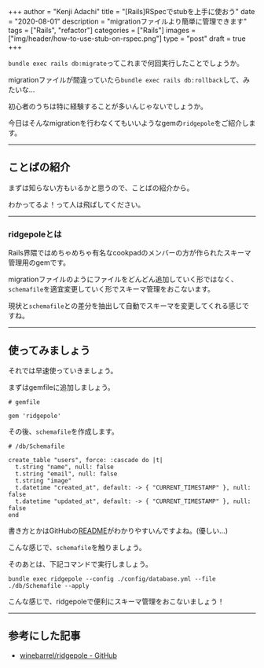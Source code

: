 +++
author = "Kenji Adachi"
title = "[Rails]RSpecでstubを上手に使おう"
date = "2020-08-01"
description = "migrationファイルより簡単に管理できます"
tags = ["Rails", "refactor"]
categories = ["Rails"]
images  = ["img/header/how-to-use-stub-on-rspec.png"]
type = "post"
draft =  true
+++

`bundle exec rails db:migrate`ってこれまで何回実行したことでしょうか。

migrationファイルが間違っていたら`bundle exec rails db:rollback`して、みたいな…

初心者のうちは特に経験することが多いんじゃないでしょうか。

今日はそんなmigrationを行わなくてもいいようなgemの`ridgepole`をご紹介します。

-------

<!--more-->

## ことばの紹介

まずは知らない方もいるかと思うので、ことばの紹介から。

わかってるよ！って人は飛ばしてください。

-------

### ridgepoleとは

Rails界隈ではめちゃめちゃ有名なcookpadのメンバーの方が作られたスキーマ管理用のgemです。

migrationファイルのようにファイルをどんどん追加していく形ではなく、`schemafile`を適宜変更していく形でスキーマ管理をおこないます。

現状と`schemafile`との差分を抽出して自動でスキーマを変更してくれる感じですね。

-------

## 使ってみましょう

それでは早速使っていきましょう。

まずはgemfileに追加しましょう。

```
# gemfile

gem 'ridgepole'

```

その後、`schemafile`を作成します。

```
# /db/Schemafile

create_table "users", force: :cascade do |t|
  t.string "name", null: false
  t.string "email", null: false
  t.string "image"
  t.datetime "created_at", default: -> { "CURRENT_TIMESTAMP" }, null: false
  t.datetime "updated_at", default: -> { "CURRENT_TIMESTAMP" }, null: false
end

```

書き方とかはGitHubの[README](https://github.com/winebarrel/ridgepole)がわかりやすいんですよね。(優しい…)

こんな感じで、`schemafile`を触りましょう。

そのあとは、下記コマンドで実行しましょう。

```
bundle exec ridgepole --config ./config/database.yml --file ./db/Schemafile --apply
```

こんな感じで、ridgepoleで便利にスキーマ管理をおこないましょう！

-------

## 参考にした記事

- [winebarrel/ridgepole - GitHub](https://github.com/winebarrel/ridgepole)
